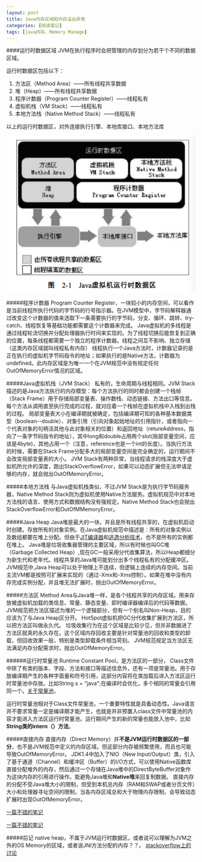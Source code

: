 ```yaml
---
layout: post
title: Java内存区域和内存溢出异常
categories: [阅读笔记]
tags: [java内存、Memory Manage]
---
```

####运行时数据区域
JVM在执行程序时会把管理的内存划分为若干个不同的数据区域。

运行时数据区包括以下：

1. 方法区（Method Area）——所有线程共享数据
2. 堆（Heap）——所有线程共享数据 
3. 程序计数器（Program Counter Register）——线程私有
4. 虚拟机栈（VM Stack）——线程私有
5. 本地方法栈（Native Method Stack）——线程私有

以上的运行时数据区，对外连接执行引擎、本地库接口、本地方法库

![运行时数据区域](../public/img/jvm_data.png "运行时数据区域")

#####程序计数器
Program Counter Register，一块较小的内存空间，可以看作是当前线程所执行代码的字节码的行号指示器。在JVM模型中，字节码解释器通过改变这个计数器的值来选取下一条需要执行的字节码，分支、循环、跳转、try-catch、线程恢复等基础功能都需要这个计数器来完成。
Java虚拟机的多线程是通过线程轮流切换并分配处理器执行时间来实现的。为了线程切换后能恢复到正确的位置，每条线程都需要一个独立的程序计数器。线程之间互不影响、独立存储（这类内存区域就叫线程私有内存）
线程执行一个Java方法时，计数器记录的是正在执行的虚拟机字节码指令的地址；如果执行的是Native方法，计数器为undefined。此内存区域是为唯一一个在JVM规范中没有规定任何OutOfMemoryError情况的区域。

#####Java虚拟机栈（JVM Stack）
私有的，生命周期与线程相同。JVM Stack描述的是Java方法执行的内存模型：每个方法执行的同时都会创建一个栈帧（Stack Frame）用于存储局部变量表、操作数栈、动态链接、方法出口等信息。每个方法从调用直至执行完成的过程，就对应着一个栈帧在虚拟机栈中入栈到出栈的过程。
局部变量表大小在编译期就被确定，包括编译期可知的各种基本数据类型（boolean--double）、对象引用（引向对象起始地址的引用指针，或者指向一个代表对象的句柄活其他与此对象相关的位置）和返回地址（retureAddress，指向了一条字节码指令的地址），其中long和double占用两个slot(局部变量空间，应该是4byte)，其他占用一个（注意，reference也是一个int的长度）。当执行方法的时候，需要在Stack Frame分配多大的局部变量空间是完全确定的，运行期间不会改变局部变量表的大小。
JVM Stack有两种异常，当线程请求的栈深度大于虚拟机所允许的深度，跑出StackOverflowError，如果可以动态扩展但无法申请足够的内存，就会抛出OutOfMemoryError。

#####本地方法栈
与Java虚拟机栈类似，不过JVM Stack是为执行字节码服务器，Native Method Stack则为虚拟机使用Native方法服务。虚拟机规范中对本地方法栈的语言、使用方式和数据结构没有强规定。Native Method Stack也会抛出StackOverflowError和OutOfMMemoryError。

#####Java Heap
Java堆是最大的一块，并且是所有线程共享的，在虚拟机启动时创建。存放所有的对象实例。在Java虚拟机规范中描述是：所有的对象实例以及数组都要在堆上分配。但由于[JIT编译器](http://blog.csdn.net/yangchuxi/article/details/6782358)和[逃逸分析技术](http://blog.sina.com.cn/s/blog_4b6047bc01000avq.html)，也不是所有的实例都在堆上。
Java堆是垃圾收集器管理的主要区域，所以有时候也叫GC堆（Garbage Collected Heap）,现在GC一般采用分代收集算法，所以Heap都细分为新生代和老年代。线程共享的Java堆可能划分出多个线程私有的分配缓冲区。
JVM规范中,Java Heap可以处于物理上不连续，但逻辑上连续的内存空间。当前主流VM都是按照可扩展来实现的（通过-Xmx和-Xms控制）。如果在堆中没有内存完成实例分配，并且堆无法扩展时，抛出OutOfMemoryError。

#####方法区
Method Area与Java堆一样，是各个线程共享的内存区域。用来存放被虚拟机加载的类信息、常量、静态变量、即时编译器编译后的代码等数据。JVM规范把方法区描述为堆的一个逻辑部分，但有一个别名叫Non-Heap，目的应该为了与Java Heap区分开。
HotSpot虚拟机把GC分代收集扩展到方法区，所以把方法区叫做永久代。
垃圾收集行为在这个区域是比较少见，但并非数据进了方法区就真的永久存在。这个区域内存回收主要是针对常量池的回收和类型的卸载，但回收效果一般，特别是类型卸载条件相当苛刻。
JVM规范规定当方法区无法满足内存分配需求时，抛出OutOfMemoryError。

######运行时常量池
Runtime Constant Pool，是方法区的一部分，
Class文件中除了有类的版本、字段、方法和接口等描述信息外，还有一项是常量池。用于存放编译期产生的各种字面量和符号引用，这部分内容将在类加载后进入方法区运行时常量池中存放。比如String s = "java";在编译时会优化，多个相同的常量会引用同一个。[关于常量池](http://www.cnblogs.com/dapeng111/p/3530542.html)，

运行时常量池相对于Class文件常量池，一个重要特性就是具备动态性。Java语言并不要求常量一定是编译期才能产生，也就是并非预置入class文件中常量池的内容才能进入方法区运行时常量池。运行期间产生的新的常量也能放入池中，比如**String类的intern（）方法**。

#####直接内存
直接内存（Direct Memory）并**不是JVM运行时数据区的一部分**，也不是JVM规范中定义的内存区域。但这部分内存被频繁使用，而且也可能导致OutOfMemoryError。
JDK1.4中加入了NIO（New Input/Output）类，引入了基于通道（Channel）和缓冲区（Buffer）的I/O方式，可以使用Native函数库直接分配堆外的内存，然后通过一个存储在Java堆中的DirectByteBuffer对象作为这块内存的引用进行操作。能避免Java堆和**Native堆**来回复制数据。
直接内存的分配不受Java堆大小的限制，但受到本机总内存（RAM和SWAP或者分页文件）大小和处理器寻址空间的限制，当各内存区域总和大于物理内存限制，会导致动态扩展时出现OutOfMemoryError。

[一篇不错的笔记](http://blog.csdn.net/taohuaxinmu123/article/details/24472073)

[一篇不错的笔记](http://www.cnblogs.com/dolphin0520/p/3613043.html)

#####后记
native heap，不属于JVM运行时数据区，或者说可以理解为JVM之外的OS Memory的区域，或者说JNI方法分配的内存？？。
[stackoverflow上的讨论](http://stackoverflow.com/questions/30622818/off-heap-native-heap-direct-memory-and-native-memory)

